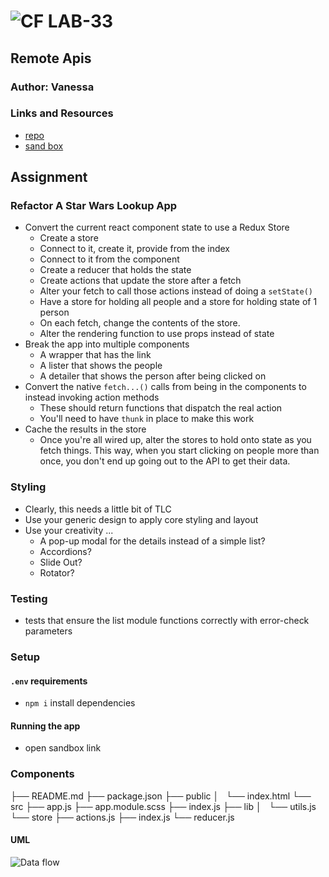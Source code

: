 ![CF](http://i.imgur.com/7v5ASc8.png) LAB-33
=================================================

## Remote Apis

### Author: Vanessa

### Links and Resources
* [repo](https://github.com/401-advanced-javascript-v/lab-31)
* [sand box](https://codesandbox.io/s/github/Wei9023/lab-33/tree/master/)

## Assignment
### Refactor A Star Wars Lookup App
* Convert the current react component state to use a Redux Store
  * Create a store
  * Connect to it, create it, provide from the index
  * Connect to it from the component
  * Create a reducer that holds the state
  * Create actions that update the store after a fetch
  * Alter your fetch to call those actions instead of doing a `setState()`
  * Have a store for holding all people and a store for holding state of 1 person
  * On each fetch, change the contents of the store.
  * Alter the rendering function to use props instead of state
* Break the app into multiple components
  * A wrapper that has the link
  * A lister that shows the people
  * A detailer that shows the person after being clicked on
* Convert the native `fetch...()` calls from being in the components to instead invoking action methods
  * These should return functions that dispatch the real action
  * You'll need to have `thunk` in place to make this work
* Cache the results in the store
  * Once you're all wired up, alter the stores to hold onto state as you fetch things. This way, when you start clicking on people more than once, you don't end up going out to the API to get their data.

### Styling
* Clearly, this needs a little bit of TLC
* Use your generic design to apply core styling and layout
* Use your creativity ...
  * A pop-up modal for the details instead of a simple list?
  * Accordions?
  * Slide Out?
  * Rotator?

### Testing
* tests that ensure the list module functions correctly with error-check parameters

### Setup
#### `.env` requirements
* `npm i` install dependencies

#### Running the app
* open sandbox link

### Components
├── README.md
├── package.json
├── public
│   └── index.html
└── src
    ├── app.js
    ├── app.module.scss
    ├── index.js
    ├── lib
    │   └── utils.js
    └── store
        ├── actions.js
        ├── index.js
        └── reducer.js



#### UML
![Data flow](./Data-flow.JPG)
